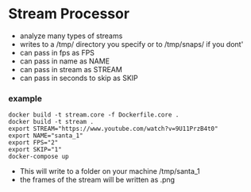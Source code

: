 # Stream Processor

* analyze many types of streams
* writes to a /tmp/ directory you specify or to /tmp/snaps/ if you dont'
* can pass in fps as FPS
* can pass in name as NAME
* can pass in stream as STREAM
* can pass in seconds to skip as SKIP

### example
```
docker build -t stream.core -f Dockerfile.core .
docker build -t stream .
export STREAM="https://www.youtube.com/watch?v=9U11PrzB4t0"
export NAME="santa_1"
export FPS="2"
export SKIP="1"
docker-compose up
```

* This will write to a folder on your machine /tmp/santa_1
* the frames of the stream will be written as <frame>.png


